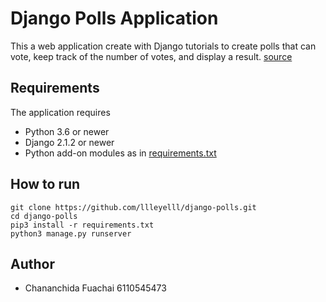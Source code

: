 # Django Polls Application

This a web application create with Django tutorials to create polls that can vote, keep track of the number of votes, and display a result.
[source](https://docs.djangoproject.com/en/2.2/intro/)

 ## Requirements

 The application requires
 * Python 3.6 or newer
 * Django 2.1.2 or newer
 * Python add-on modules as in [requirements.txt](requirements.txt)

 ## How to run

```
git clone https://github.com/llleyelll/django-polls.git
cd django-polls
pip3 install -r requirements.txt
python3 manage.py runserver
```

## Author
 -  Chananchida Fuachai 6110545473